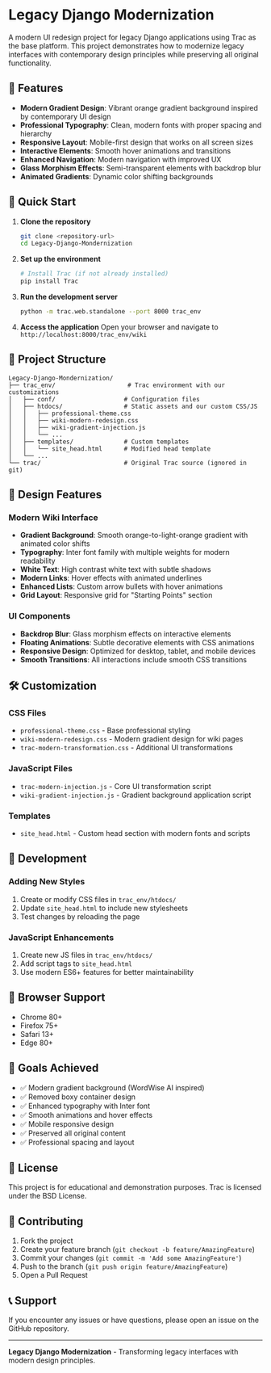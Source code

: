 # Legacy Django Modernization

A modern UI redesign project for legacy Django applications using Trac as the base platform. This project demonstrates how to modernize legacy interfaces with contemporary design principles while preserving all original functionality.

## 🎨 Features

- **Modern Gradient Design**: Vibrant orange gradient background inspired by contemporary UI design
- **Professional Typography**: Clean, modern fonts with proper spacing and hierarchy
- **Responsive Layout**: Mobile-first design that works on all screen sizes
- **Interactive Elements**: Smooth hover animations and transitions
- **Enhanced Navigation**: Modern navigation with improved UX
- **Glass Morphism Effects**: Semi-transparent elements with backdrop blur
- **Animated Gradients**: Dynamic color shifting backgrounds

## 🚀 Quick Start

1. **Clone the repository**
   ```bash
   git clone <repository-url>
   cd Legacy-Django-Mondernization
   ```

2. **Set up the environment**
   ```bash
   # Install Trac (if not already installed)
   pip install Trac
   ```

3. **Run the development server**
   ```bash
   python -m trac.web.standalone --port 8000 trac_env
   ```

4. **Access the application**
   Open your browser and navigate to `http://localhost:8000/trac_env/wiki`

## 📁 Project Structure

```
Legacy-Django-Mondernization/
├── trac_env/                    # Trac environment with our customizations
│   ├── conf/                   # Configuration files
│   ├── htdocs/                 # Static assets and our custom CSS/JS
│   │   ├── professional-theme.css
│   │   ├── wiki-modern-redesign.css
│   │   ├── wiki-gradient-injection.js
│   │   └── ...
│   ├── templates/              # Custom templates
│   │   └── site_head.html      # Modified head template
│   └── ...
└── trac/                       # Original Trac source (ignored in git)
```

## 🎨 Design Features

### Modern Wiki Interface
- **Gradient Background**: Smooth orange-to-light-orange gradient with animated color shifts
- **Typography**: Inter font family with multiple weights for modern readability
- **White Text**: High contrast white text with subtle shadows
- **Modern Links**: Hover effects with animated underlines
- **Enhanced Lists**: Custom arrow bullets with hover animations
- **Grid Layout**: Responsive grid for "Starting Points" section

### UI Components
- **Backdrop Blur**: Glass morphism effects on interactive elements
- **Floating Animations**: Subtle decorative elements with CSS animations
- **Responsive Design**: Optimized for desktop, tablet, and mobile devices
- **Smooth Transitions**: All interactions include smooth CSS transitions

## 🛠️ Customization

### CSS Files
- `professional-theme.css` - Base professional styling
- `wiki-modern-redesign.css` - Modern gradient design for wiki pages
- `trac-modern-transformation.css` - Additional UI transformations

### JavaScript Files
- `trac-modern-injection.js` - Core UI transformation script
- `wiki-gradient-injection.js` - Gradient background application script

### Templates
- `site_head.html` - Custom head section with modern fonts and scripts

## 🔧 Development

### Adding New Styles
1. Create or modify CSS files in `trac_env/htdocs/`
2. Update `site_head.html` to include new stylesheets
3. Test changes by reloading the page

### JavaScript Enhancements
1. Create new JS files in `trac_env/htdocs/`
2. Add script tags to `site_head.html`
3. Use modern ES6+ features for better maintainability

## 📱 Browser Support

- Chrome 80+
- Firefox 75+
- Safari 13+
- Edge 80+

## 🎯 Goals Achieved

- ✅ Modern gradient background (WordWise AI inspired)
- ✅ Removed boxy container design
- ✅ Enhanced typography with Inter font
- ✅ Smooth animations and hover effects
- ✅ Mobile responsive design
- ✅ Preserved all original content
- ✅ Professional spacing and layout

## 📄 License

This project is for educational and demonstration purposes. Trac is licensed under the BSD License.

## 🤝 Contributing

1. Fork the project
2. Create your feature branch (`git checkout -b feature/AmazingFeature`)
3. Commit your changes (`git commit -m 'Add some AmazingFeature'`)
4. Push to the branch (`git push origin feature/AmazingFeature`)
5. Open a Pull Request

## 📞 Support

If you encounter any issues or have questions, please open an issue on the GitHub repository.

---

**Legacy Django Modernization** - Transforming legacy interfaces with modern design principles. 